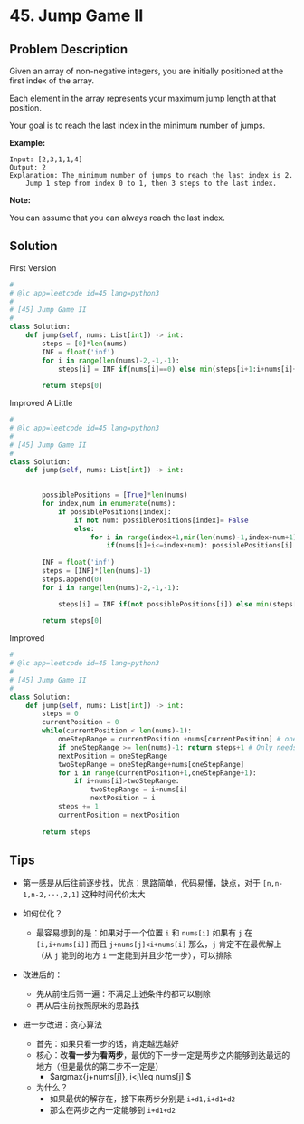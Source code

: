 

# 45. Jump Game II



## Problem Description

Given an array of non-negative integers, you are initially positioned at the first index of the array.

Each element in the array represents your maximum jump length at that position.

Your goal is to reach the last index in the minimum number of jumps.

**Example:**

```
Input: [2,3,1,1,4]
Output: 2
Explanation: The minimum number of jumps to reach the last index is 2.
    Jump 1 step from index 0 to 1, then 3 steps to the last index.
```

**Note:**

You can assume that you can always reach the last index.





## Solution

First Version

```python
#
# @lc app=leetcode id=45 lang=python3
#
# [45] Jump Game II
#
class Solution:
    def jump(self, nums: List[int]) -> int:
        steps = [0]*len(nums)
        INF = float('inf')
        for i in range(len(nums)-2,-1,-1):
            steps[i] = INF if(nums[i]==0) else min(steps[i+1:i+nums[i]+1])+1
        
        return steps[0]

```

Improved A Little

```python
#
# @lc app=leetcode id=45 lang=python3
#
# [45] Jump Game II
#
class Solution:
    def jump(self, nums: List[int]) -> int:
        

        possiblePositions = [True]*len(nums)
        for index,num in enumerate(nums):
            if possiblePositions[index]:
                if not num: possiblePositions[index]= False
                else: 
                    for i in range(index+1,min(len(nums)-1,index+num+1)):
                        if(nums[i]+i<=index+num): possiblePositions[i] = False
        
        INF = float('inf')
        steps = [INF]*(len(nums)-1)
        steps.append(0)
        for i in range(len(nums)-2,-1,-1):

            steps[i] = INF if(not possiblePositions[i]) else min(steps[i+1:i+nums[i]+1])+1   
        
        return steps[0]

```



Improved 

```python
#
# @lc app=leetcode id=45 lang=python3
#
# [45] Jump Game II
#
class Solution:
    def jump(self, nums: List[int]) -> int:
        steps = 0
        currentPosition = 0
        while(currentPosition < len(nums)-1):        
            oneStepRange = currentPosition +nums[currentPosition] # one step max range
            if oneStepRange >= len(nums)-1: return steps+1 # Only needs one more step
            nextPosition = oneStepRange 
            twoStepRange = oneStepRange+nums[oneStepRange]
            for i in range(currentPosition+1,oneStepRange+1):
                if i+nums[i]>twoStepRange:
                    twoStepRange = i+nums[i]
                    nextPosition = i
            steps += 1
            currentPosition = nextPosition
        
        return steps

```



## Tips



- 第一感是从后往前逐步找，优点：思路简单，代码易懂，缺点，对于 `[n,n-1,n-2,···,2,1]` 这种时间代价太大

- 如何优化？

  - 最容易想到的是：如果对于一个位置 `i` 和 `nums[i]` 如果有 `j` 在 `[i,i+nums[i]]`  而且 `j+nums[j]<i+nums[i]` 那么，`j` 肯定不在最优解上（从 `j` 能到的地方 `i` 一定能到并且少花一步），可以排除

- 改进后的：

  - 先从前往后筛一遍：不满足上述条件的都可以剔除
  - 再从后往前按照原来的思路找

- 进一步改进：贪心算法

  - 首先：如果只看一步的话，肯定越远越好
  - 核心：改**看一步**为**看两步**，最优的下一步一定是两步之内能够到达最远的地方（但是最优的第二步不一定是）
    - $argmax\{j+nums[j]\}, i<j\leq nums[j] $
  - 为什么？
    - 如果最优的解存在，接下来两步分别是 `i+d1,i+d1+d2`
    - 那么在两步之内一定能够到 `i+d1+d2`

  

 